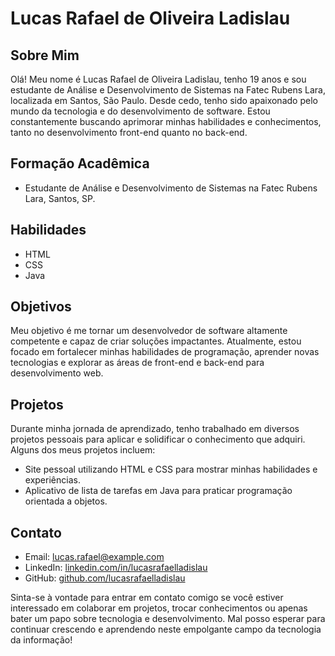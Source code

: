 # Lucas Rafael de Oliveira Ladislau

## Sobre Mim
Olá! Meu nome é Lucas Rafael de Oliveira Ladislau, tenho 19 anos e sou estudante de Análise e Desenvolvimento de Sistemas na Fatec Rubens Lara, localizada em Santos, São Paulo. Desde cedo, tenho sido apaixonado pelo mundo da tecnologia e do desenvolvimento de software. Estou constantemente buscando aprimorar minhas habilidades e conhecimentos, tanto no desenvolvimento front-end quanto no back-end.

## Formação Acadêmica
- Estudante de Análise e Desenvolvimento de Sistemas na Fatec Rubens Lara, Santos, SP.

## Habilidades
- HTML
- CSS
- Java

## Objetivos
Meu objetivo é me tornar um desenvolvedor de software altamente competente e capaz de criar soluções impactantes. Atualmente, estou focado em fortalecer minhas habilidades de programação, aprender novas tecnologias e explorar as áreas de front-end e back-end para desenvolvimento web.

## Projetos
Durante minha jornada de aprendizado, tenho trabalhado em diversos projetos pessoais para aplicar e solidificar o conhecimento que adquiri. Alguns dos meus projetos incluem:
- Site pessoal utilizando HTML e CSS para mostrar minhas habilidades e experiências.
- Aplicativo de lista de tarefas em Java para praticar programação orientada a objetos.

## Contato
- Email: lucas.rafael@example.com
- LinkedIn: [linkedin.com/in/lucasrafaelladislau](https://www.linkedin.com/in/lucasrafaelladislau)
- GitHub: [github.com/lucasrafaelladislau](https://github.com/lucasrafaelladislau)

Sinta-se à vontade para entrar em contato comigo se você estiver interessado em colaborar em projetos, trocar conhecimentos ou apenas bater um papo sobre tecnologia e desenvolvimento. Mal posso esperar para continuar crescendo e aprendendo neste empolgante campo da tecnologia da informação!

